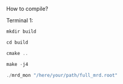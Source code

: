 How to compile?

Terminal 1:
```javascript
mkdir build

cd build

cmake ..

make -j4

./mrd_mon "/here/your/path/full_mrd.root"
```



